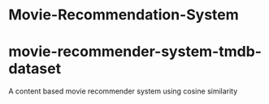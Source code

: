 # Movie-Recommendation-System 
# movie-recommender-system-tmdb-dataset
A content based movie recommender system using cosine similarity
